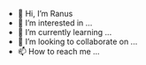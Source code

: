 - 👋 Hi, I’m Ranus
- 👀 I’m interested in ...
- 🌱 I’m currently learning ...
- 💞️ I’m looking to collaborate on ...
- 📫 How to reach me ...

<!---
ranusate/ranusate is a ✨ special ✨ repository because its `README.md` (this file) appears on your GitHub profile.
You can click the Preview link to take a look at your changes.
--->
